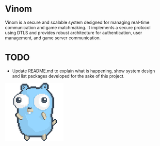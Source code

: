 # Vinom  

Vinom is a secure and scalable system designed for managing real-time communication and game matchmaking. It implements a secure protocol using DTLS and provides robust architecture for authentication, user management, and game server communication.  

# **TODO**
- Update README.md to explain what is happening, show system design and list packages developed for the sake of this project.

![goofer](./assets/logo/gopher-dance-long-3x.gif)

